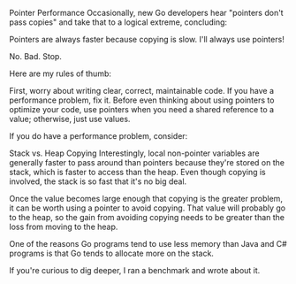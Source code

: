 Pointer Performance
Occasionally, new Go developers hear "pointers don't pass copies" and take that to a logical extreme, concluding:

Pointers are always faster because copying is slow. I'll always use pointers!

No. Bad. Stop.

Here are my rules of thumb:

First, worry about writing clear, correct, maintainable code.
If you have a performance problem, fix it.
Before even thinking about using pointers to optimize your code, use pointers when you need a shared reference to a value; otherwise, just use values.

If you do have a performance problem, consider:

Stack vs. Heap
Copying
Interestingly, local non-pointer variables are generally faster to pass around than pointers because they're stored on the stack, which is faster to access than the heap. Even though copying is involved, the stack is so fast that it's no big deal.

Once the value becomes large enough that copying is the greater problem, it can be worth using a pointer to avoid copying. That value will probably go to the heap, so the gain from avoiding copying needs to be greater than the loss from moving to the heap.

One of the reasons Go programs tend to use less memory than Java and C# programs is that Go tends to allocate more on the stack.

If you're curious to dig deeper, I ran a benchmark and wrote about it.